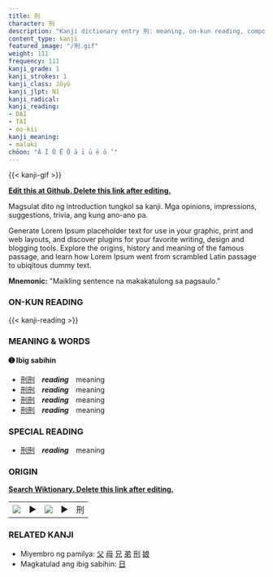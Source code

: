 ```yaml
---
title: 刑
character: 刑
description: "Kanji dictionary entry 刑: meaning, on-kun reading, compounds, origin, related kanji"
content_type: kanji
featured_image: "/刑.gif"
weight: 111
frequency: 111
kanji_grade: 1
kanji_strokes: 1
kanji_class: Jōyō
kanji_jlpt: N1
kanji_radical: 
kanji_reading: 
- DAI
- TAI
- oo-kii
kanji_meaning:
- malaki
chōon: "Ā Ī Ū Ē Ō ā ī ū ē ō ’"
---
```

[//]: # (Don't edit the line below. Kanji animated GIF code is automatically generated.)
{{< kanji-gif >}}

[//]: # (Edit below this line.)

**[Edit this at Github. Delete this link after editing.](https://github.com/tim0g/tim/tree/main/content/kanji/刑/index.md)**

Magsulat dito ng introduction tungkol sa kanji. Mga opinions, impressions, suggestions, trivia, ang kung ano-ano pa.

Generate Lorem Ipsum placeholder text for use in your graphic, print and web layouts, and discover plugins for your favorite writing, design and blogging tools. Explore the origins, history and meaning of the famous passage, and learn how Lorem Ipsum went from scrambled Latin passage to ubiqitous dummy text.
 
**Mnemonic:** "Maikling sentence na makakatulong sa pagsaulo."

### ON-KUN READING

[//]: # (Don't edit the line below. ON-KUN READING code is automatically generated.)
{{< kanji-reading >}}

### MEANING & WORDS

#### ➊ **Ibig sabihin**
  - [刑](../刑)[刑](../刑)　***reading***　meaning
  - [刑](../刑)[刑](../刑)　***reading***　meaning
  - [刑](../刑)[刑](../刑)　***reading***　meaning
  - [刑](../刑)[刑](../刑)　***reading***　meaning

### SPECIAL READING
  - [刑](../刑)[刑](../刑)　***reading***　meaning

### ORIGIN

**[Search Wiktionary. Delete this link after editing.](https://wiktionary.org/wiki/刑)**
<table class="kanji-table"><tr><td>
<img src="60px-刑-bronze.svg.png">
</td><td>▶</td><td>
<img src="60px-刑-oracle.svg.png">
</td><td>▶</td>
<td class="kanji-origin">刑</td>
</tr></table>

### RELATED KANJI
- Miyembro ng pamilya: [父](../父) [母](../母) [兄](../兄) [弟](../弟) [刑](../刑) [娘](../娘)
- Magkatulad ang ibig sabihin: [日](../日)
